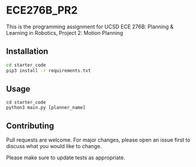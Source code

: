 # ECE276B_PR2

This is the programming assignment for UCSD ECE 276B: Planning & Learning in Robotics, Project 2: Motion Planning

## Installation

```bash
cd starter_code
pip3 install -r requirements.txt
```

## Usage

```
cd starter_code
python3 main.py [planner_name]
```

## Contributing

Pull requests are welcome. For major changes, please open an issue first
to discuss what you would like to change.

Please make sure to update tests as appropriate.
